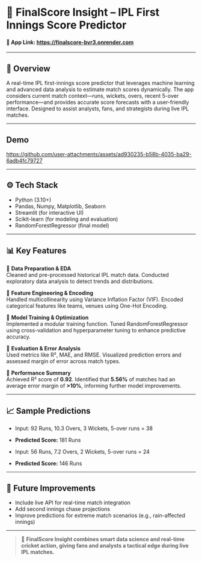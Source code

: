 # 🏏 FinalScore Insight – IPL First Innings Score Predictor

#### 🔗 App Link: https://finalscore-bvr3.onrender.com

---

## 🧠 Overview

A real-time IPL first-innings score predictor that leverages machine learning and advanced data analysis to estimate match scores dynamically. The app considers current match context—runs, wickets, overs, recent 5-over performance—and provides accurate score forecasts with a user-friendly interface. Designed to assist analysts, fans, and strategists during live IPL matches.

--- 

## Demo
https://github.com/user-attachments/assets/ad930235-b58b-4035-ba29-6adb4fc79727

---

## ⚙️ Tech Stack

- Python (3.10+)
- Pandas, Numpy, Matplotlib, Seaborn
- Streamlit (for interactive UI)
- Scikit-learn (for modeling and evaluation)
- RandomForestRegressor (final model)

---

## 📊 Key Features

🔹 **Data Preparation & EDA**  
Cleaned and pre-processed historical IPL match data. Conducted exploratory data analysis to detect trends and distributions.  

🔹 **Feature Engineering & Encoding**  
Handled multicollinearity using Variance Inflation Factor (VIF). Encoded categorical features like teams, venues using One-Hot Encoding.  

🔹 **Model Training & Optimization**  
Implemented a modular training function. Tuned RandomForestRegressor using cross-validation and hyperparameter tuning to enhance predictive accuracy.  

🔹 **Evaluation & Error Analysis**  
Used metrics like R², MAE, and RMSE. Visualized prediction errors and assessed margin of error across match types.  

🔹 **Performance Summary**  
Achieved R² score of **0.92**. Identified that **5.56%** of matches had an average error margin of **>10%**, informing further model improvements.  

---

## 📈 Sample Predictions

- Input: 92 Runs, 10.3 Overs, 3 Wickets, 5-over runs = 38  
- **Predicted Score:** 181 Runs  

- Input: 56 Runs, 7.2 Overs, 2 Wickets, 5-over runs = 24  
- **Predicted Score:** 146 Runs  

---

## 🚀 Future Improvements

- Include live API for real-time match integration  
- Add second innings chase projections  
- Improve predictions for extreme match scenarios (e.g., rain-affected innings)

---

> 🎯 **FinalScore Insight combines smart data science and real-time cricket action, giving fans and analysts a tactical edge during live IPL matches.**

